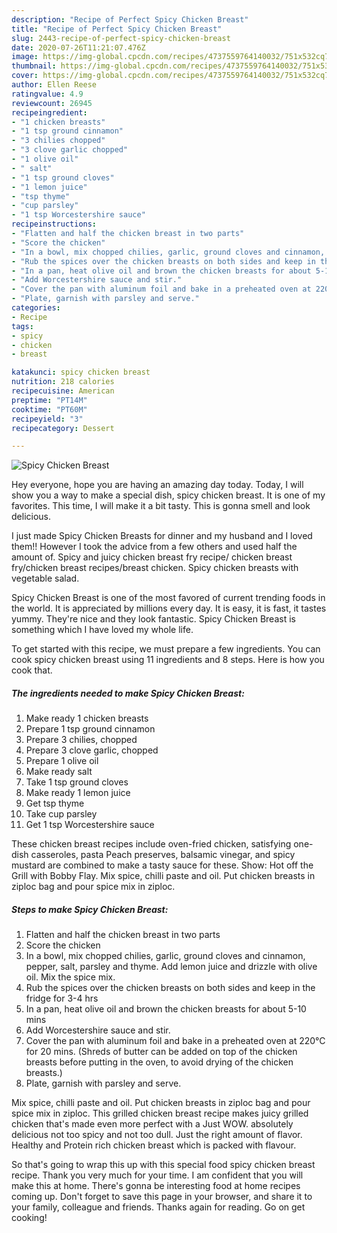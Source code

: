 ```yaml
---
description: "Recipe of Perfect Spicy Chicken Breast"
title: "Recipe of Perfect Spicy Chicken Breast"
slug: 2443-recipe-of-perfect-spicy-chicken-breast
date: 2020-07-26T11:21:07.476Z
image: https://img-global.cpcdn.com/recipes/4737559764140032/751x532cq70/spicy-chicken-breast-recipe-main-photo.jpg
thumbnail: https://img-global.cpcdn.com/recipes/4737559764140032/751x532cq70/spicy-chicken-breast-recipe-main-photo.jpg
cover: https://img-global.cpcdn.com/recipes/4737559764140032/751x532cq70/spicy-chicken-breast-recipe-main-photo.jpg
author: Ellen Reese
ratingvalue: 4.9
reviewcount: 26945
recipeingredient:
- "1 chicken breasts"
- "1 tsp ground cinnamon"
- "3 chilies chopped"
- "3 clove garlic chopped"
- "1 olive oil"
- " salt"
- "1 tsp ground cloves"
- "1 lemon juice"
- "tsp thyme"
- "cup parsley"
- "1 tsp Worcestershire sauce"
recipeinstructions:
- "Flatten and half the chicken breast in two parts"
- "Score the chicken"
- "In a bowl, mix chopped chilies, garlic, ground cloves and cinnamon, pepper, salt, parsley and thyme. Add lemon juice and drizzle with olive oil. Mix the spice mix."
- "Rub the spices over the chicken breasts on both sides and keep in the fridge for 3-4 hrs"
- "In a pan, heat olive oil and brown the chicken breasts for about 5-10 mins"
- "Add Worcestershire sauce and stir."
- "Cover the pan with aluminum foil and bake in a preheated oven at 220°C for 20 mins. (Shreds of butter can be added on top of the chicken breasts before putting in the oven, to avoid drying of the chicken breasts.)"
- "Plate, garnish with parsley and serve."
categories:
- Recipe
tags:
- spicy
- chicken
- breast

katakunci: spicy chicken breast 
nutrition: 218 calories
recipecuisine: American
preptime: "PT14M"
cooktime: "PT60M"
recipeyield: "3"
recipecategory: Dessert

---
```



![Spicy Chicken Breast](https://img-global.cpcdn.com/recipes/4737559764140032/751x532cq70/spicy-chicken-breast-recipe-main-photo.jpg)

Hey everyone, hope you are having an amazing day today. Today, I will show you a way to make a special dish, spicy chicken breast. It is one of my favorites. This time, I will make it a bit tasty. This is gonna smell and look delicious.

I just made Spicy Chicken Breasts for dinner and my husband and I loved them!! However I took the advice from a few others and used half the amount of. Spicy and juicy chicken breast fry recipe/ chicken breast fry/chicken breast recipes/breast chicken. Spicy chicken breasts with vegetable salad.

Spicy Chicken Breast is one of the most favored of current trending foods in the world. It is appreciated by millions every day. It is easy, it is fast, it tastes yummy. They're nice and they look fantastic. Spicy Chicken Breast is something which I have loved my whole life.


To get started with this recipe, we must prepare a few ingredients. You can cook spicy chicken breast using 11 ingredients and 8 steps. Here is how you cook that.

<!--inarticleads1-->

##### The ingredients needed to make Spicy Chicken Breast:

1. Make ready 1 chicken breasts
1. Prepare 1 tsp ground cinnamon
1. Prepare 3 chilies, chopped
1. Prepare 3 clove garlic, chopped
1. Prepare 1 olive oil
1. Make ready  salt
1. Take 1 tsp ground cloves
1. Make ready 1 lemon juice
1. Get tsp thyme
1. Take cup parsley
1. Get 1 tsp Worcestershire sauce


These chicken breast recipes include oven-fried chicken, satisfying one-dish casseroles, pasta Peach preserves, balsamic vinegar, and spicy mustard are combined to make a tasty sauce for these. Show: Hot off the Grill with Bobby Flay. Mix spice, chilli paste and oil. Put chicken breasts in ziploc bag and pour spice mix in ziploc. 

<!--inarticleads2-->

##### Steps to make Spicy Chicken Breast:

1. Flatten and half the chicken breast in two parts
1. Score the chicken
1. In a bowl, mix chopped chilies, garlic, ground cloves and cinnamon, pepper, salt, parsley and thyme. Add lemon juice and drizzle with olive oil. Mix the spice mix.
1. Rub the spices over the chicken breasts on both sides and keep in the fridge for 3-4 hrs
1. In a pan, heat olive oil and brown the chicken breasts for about 5-10 mins
1. Add Worcestershire sauce and stir.
1. Cover the pan with aluminum foil and bake in a preheated oven at 220°C for 20 mins. (Shreds of butter can be added on top of the chicken breasts before putting in the oven, to avoid drying of the chicken breasts.)
1. Plate, garnish with parsley and serve.


Mix spice, chilli paste and oil. Put chicken breasts in ziploc bag and pour spice mix in ziploc. This grilled chicken breast recipe makes juicy grilled chicken that&#39;s made even more perfect with a Just WOW. absolutely delicious not too spicy and not too dull. Just the right amount of flavor. Healthy and Protein rich chicken breast which is packed with flavour. 

So that's going to wrap this up with this special food spicy chicken breast recipe. Thank you very much for your time. I am confident that you will make this at home. There's gonna be interesting food at home recipes coming up. Don't forget to save this page in your browser, and share it to your family, colleague and friends. Thanks again for reading. Go on get cooking!

